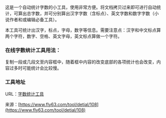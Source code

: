 这是一个自动统计字数的小工具，使用非常方便。将文档拷贝过来即可进行自动统计，可算出总字数，并可分别算出汉字字数（含标点）、英文字数和数字字数（小说作者和或编辑必备工具）。

本工具可统计出汉字，标点，字母，数字等信息。需要注意点：汉字和中文标点算两个字符，数字、空格、英文字母，英文标点算做一个字符。

### 在线字数统计工具用法：
复制一段或几段文至内容框中，随着框中内容的改变底部的各项统计也会改变，内容过多时可能统计会比较慢。

### 工具地址
URL：[字数统计工具](https://www.fly63.com/tool/zishutongji/)

来源：[https://www.fly63.com/tool/detial/108](https://www.fly63.com/tool/detial/108)
